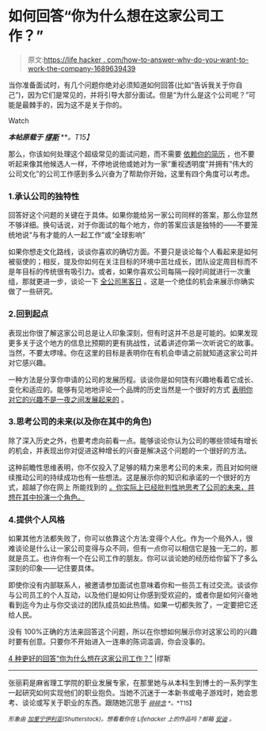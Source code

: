 # 如何回答“你为什么想在这家公司工作？”

> 原文:[https://life hacker . com/how-to-answer-why-do-you-want-to-work-the-company-1689639439](https://lifehacker.com/how-to-answer-why-do-you-want-to-work-at-this-company-1689639439)

当你准备面试时，有几个问题你绝对必须知道如何回答(比如“告诉我关于你自己”)，因为它们是常见的，并将引导大部分面试。但是“为什么是这个公司呢？”可能是最棘手的，因为这不是关于你的。

Watch

***本帖原载于*** [***缪斯***](https://www.themuse.com/advice/4-better-ways-to-answer-why-do-you-want-to-work-at-this-company) ***。*T15】**

那么，你该如何处理这个超级常见的面试问题，而不需要 [依赖你的简历](https://lifehacker.com/what-the-people-reading-your-resume-wish-you-knew-1680315298) ，也不要听起来像其他候选人一样，不停地说他或她对为一家“重视透明度”并拥有“伟大的公司文化”的公司工作感到多么兴奋为了帮助你开始，这里有四个角度可以考虑。

### 1.承认公司的独特性

回答好这个问题的关键在于具体。如果你能给另一家公司同样的答案，那么你显然不够详细。换句话说，对于你面试的每个地方，你的答案应该是独特的——不要笼统地说“与有才能的人一起工作”或“全球影响”

如果你想走文化路线，谈谈你喜欢的确切方面。不要只是谈论每个人看起来是如何被驱使的；相反，提及你如何在关注目标的环境中茁壮成长，团队设定周目标而不是年目标的传统很有吸引力。或者，如果你喜欢公司每隔一段时间就进行一次重组，那就更进一步，谈论一下 [全公司黑客日](https://www.themuse.com/advice/the-event-you-should-plan-for-your-teamasap) 。这是一个绝佳的机会来展示你确实做了一些研究。

### 2.回到起点

表现出你很了解这家公司总是让人印象深刻，但有时这并不总是可能的。如果发现更多关于这个地方的信息比预期的更有挑战性，试着讲述你第一次听说它的故事。当然，不要太啰嗦。你在这里的目标是表明你在有机会申请之前就知道这家公司并对它感兴趣。

一种方法是分享你申请的公司的发展历程。谈谈你是如何饶有兴趣地看着它成长、变化和适应的。能够有见地地评论一个品牌的历史当然是一个很好的方式 [表明你对它的兴趣不是一夜之间发展起来的](https://lifehacker.com/what-hiring-managers-actually-want-to-know-about-you-1684287238) 。

### 3.思考公司的未来(以及你在其中的角色)

除了深入历史之外，也要考虑向前看一点。能够谈论你认为公司的哪些领域有增长的机会，并表现出你对促进这种增长的兴奋是解决这个问题的一个很好的方法。

这种前瞻性思维表明，你不仅投入了足够的精力来思考公司的未来，而且对如何继续推动公司的持续成功也有一些想法。这是展示你的知识和承诺的一个很好的方式，超越了你在网上 所能找到的 [。你实际上已经批判性地思考了公司的未来，并想在其中扮演一个角色。](https://www.themuse.com/advice/the-ultimate-guide-to-researching-a-company-preinterview)

### 4.提供个人风格

如果其他方法都失败了，你可以依靠这个方法:变得个人化。作为一个局外人，很难谈论是什么让一家公司变得与众不同，但有一点你可以相信它是独一无二的，那就是员工。也许你有一个在公司工作的朋友。你可以谈论她的经历给你留下了多么深刻的印象——记住要具体。

即使你没有内部联系人，被邀请参加面试也意味着你和一些员工有过交流。谈谈你与公司员工的个人互动，以及他们是如何让你感到受欢迎的，或者你是如何兴奋地看到迄今为止与你交谈过的团队成员如此热情。如果一切都失败了，一定要把它还给人民。

没有 100%正确的方法来回答这个问题，所以在你想如何展示你对这家公司的兴趣时要有创意。只要你不开始进入一连串的陈词滥调，你会没事的。

[4 种更好的回答“你为什么想在这家公司工作？”](https://www.themuse.com/advice/4-better-ways-to-answer-why-do-you-want-to-work-at-this-company) |缪斯

* * *

张丽莉是麻省理工学院的职业发展专家，在那里她与从本科生到博士的一系列学生一起研究如何实现他们的职业抱负。当她不沉迷于一本新书或电子游戏时，她会思考、谈论或写关于职业的东西。跟随她沉思于 [<small>*碎碎念*</small>](https://twitter.com/@lzhng) <small>*。*T15】</small>

<small>*形象由*</small> [<small>*加里宁伊利亚*</small>](http://www.shutterstock.com/pic-235518664/stock-vector-three-people-at-the-table-interviewing-for-job.html)<small>*(Shutterstock)。想看看你在 Lifehacker 上的作品吗？邮箱*</small> [<small>*安迪*</small>](mailto:andy@lifehacker.com) <small>*。*</small>